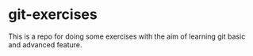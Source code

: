 # git-exercises

This is a repo for doing some exercises with the aim of learning git basic and advanced feature.
